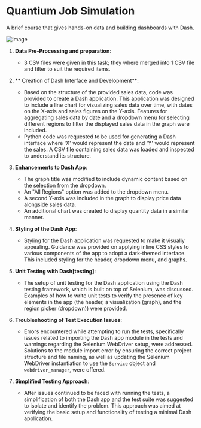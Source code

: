 # Quantium Job Simulation
A brief course that gives hands-on data and building dashboards with Dash.  

![image](https://github.com/ezz55/quantium-dash-app/assets/98974918/57190f8b-5a5c-4276-b5d1-46725281794e)

1. **Data Pre-Processing and preparation**:
   - 3 CSV files were given in this task; they where merged into 1 CSV file and filter to suit the required items.
2. ** Creation of Dash Interface and Development**:
   - Based on the structure of the provided sales data, code was provided to create a Dash application. This application was designed to include a line chart for visualizing sales data over time, with dates on the X-axis and sales figures on the Y-axis. Features for aggregating sales data by date and a dropdown menu for selecting different regions to filter the displayed sales data in the graph were included.
   - Python code was requested to be used for generating a Dash interface where 'X' would represent the date and 'Y' would represent the sales. A CSV file containing sales data was loaded and inspected to understand its structure.

3. **Enhancements to Dash App**:
   - The graph title was modified to include dynamic content based on the selection from the dropdown.
   - An "All Regions" option was added to the dropdown menu.
   - A second Y-axis was included in the graph to display price data alongside sales data.
   - An additional chart was created to display quantity data in a similar manner.

4. **Styling of the Dash App**:
   - Styling for the Dash application was requested to make it visually appealing. Guidance was provided on applying inline CSS styles to various components of the app to adopt a dark-themed interface. This included styling for the header, dropdown menu, and graphs.

5. **Unit Testing with Dash[testing]**:
   - The setup of unit testing for the Dash application using the Dash testing framework, which is built on top of Selenium, was discussed. Examples of how to write unit tests to verify the presence of key elements in the app (the header, a visualization (graph), and the region picker (dropdown)) were provided.

6. **Troubleshooting of Test Execution Issues**:
   - Errors encountered while attempting to run the tests, specifically issues related to importing the Dash app module in the tests and warnings regarding the Selenium WebDriver setup, were addressed. Solutions to the module import error by ensuring the correct project structure and file naming, as well as updating the Selenium WebDriver instantiation to use the `Service` object and `webdriver_manager`, were offered.

7. **Simplified Testing Approach**:
   - After issues continued to be faced with running the tests, a simplification of both the Dash app and the test suite was suggested to isolate and identify the problem. This approach was aimed at verifying the basic setup and functionality of testing a minimal Dash application.

